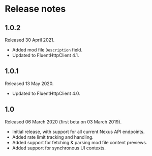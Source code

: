 # Release notes
## 1.0.2
Released 30 April 2021.

* Added mod file `Description` field.
* Updated to FluentHttpClient 4.1.

## 1.0.1
Released 13 May 2020.

* Updated to FluentHttpClient 4.0.

## 1.0
Released 06 March 2020 (first beta on 03 March 2019).

* Initial release, with support for all current Nexus API endpoints.
* Added rate limit tracking and handling.
* Added support for fetching & parsing mod file content previews.
* Added support for synchronous UI contexts.
